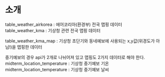# 소개

table_weather_airkorea : 에어코리아(환경부) 전국 맵핑 데이터
table_weather_kma : 기상청 관련 전국 맵핑 데이터

table_weather_kma_map : 기상청 초단기와 동네예보에 사용되는 x,y값(위경도가 아님!)을 맵핑한 데이터

중기예보의 경우 api가 2개로 나뉘어져 있고 맵핑도 2가지 데이터로 해야 한다.
midterm_location_temperature : 기상청 중기예보 기온
midterm_location_temperature : 기상청 중기예보 날씨
